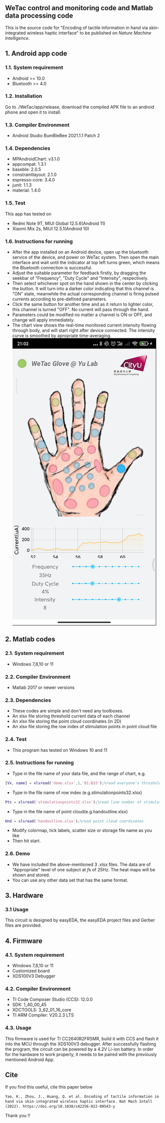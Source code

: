 ## WeTac control and monitoring code and Matlab data processing code
This is the source code for "Encoding of tactile information in hand via skin-integrated wireless haptic interface" to be published on *Nature Machine Intelligence*.

## 1. Android app code
### 1.1. System requirement
* Android >= 10.0
* Bluetooth >= 4.0

### 1.2. Installation
Go to ./WeTac/app/release, download the compiled APK file to an android phone and open it to install.

### 1.3. Compiler Environment
* Android Studio BumBleBee 2021.1.1 Patch 2

### 1.4. Dependencies
* MPAndroidChart: v3.1.0
* appcompat: 1.3.1
* baseble: 2.0.5
* constraintlayout: 2.1.0
* espresso-core: 3.4.0
* junit: 1.1.3
* material: 1.4.0

### 1.5. Test
This app has tested on
* Redmi Note 9T, MIUI Global 12.5.6(Android 11)
* Xiaomi Mix 2s, MIUI 12.5.1(Android 10)

### 1.6. Instructions for running
* After the app installed on an Android device, open up the bluetooth service of the device, and power on WeTac system. Then open the main interface and wait until the indicator at top left turns green, which means the Bluetooth connection is successful.
* Adjust the suitable parameter for feedback firstly, by dragging the seekbar of "Frequency", "Duty Cycle" and "Intensity", respectively.
* Then select whichever spot on the hand shown in the center by clicking the button. It will turn into a darker color indicating that this channel is "ON" state, meanwhile the actual corresponding channel is firing pulsed currents according to pre-defined parameters.
* Click the same button for another time and as it return to lighter color, this channel is turned "OFF". No current will pass through the hand.
* Parameters could be modified no matter a channel is ON or OFF, and change will apply immediately.
* The chart view shows the real-time monitored current intensity flowing through body, and will start right after device connected. The intensity curve is smoothed by apropriate time-averaging.
![File](file.png)

## 2. Matlab codes

### 2.1. System requirement
* Windows 7,8,10 or 11
  

### 2.2. Compiler Environment
* Matlab 2017 or newer versions

### 2.3. Dependencies
* These codes are simple and don't need any toolboxes.
* An xlsx file storing threshold current data of each channel
* An xlsx file storing the point cloud coordinates (in 2D)
* An xlsx file storing the row index of stimulation points in point cloud file

### 2.4. Test
* This program has tested on Windows 10 and 11

### 2.5. Instructions for running
* Type in the file name of your data file, and the range of chart, e.g.
```Matlab
[Vx, name] = xlsread('demo.xlsx',1,'B1:B33');%read everyone's threshold data and their names
```
* Type in the file name of row index (e.g.stimulationpoints32.xlsx)
```Matlab
Pts = xlsread('stimulationpoints32.xlsx');%read line number of stimulation points
```
* Type in the file name of point cloud(e.g.handoutline.xlsx)
```Matlab
Hnd = xlsread('handoutline.xlsx');%read point cloud coordinates
```
* Modify colormap, tick labels, scatter size or storage file name as you like
* Then hit start.

### 2.6. Demo
* We have included the above-mentioned 3 .xlsx files. The data are of "Appropriate" level of one subject at *f*s of 25Hz. The heat maps will be shown and stored.
* You can use any other data set that has the same format.
  
## 3. Hardware
### 3.1 Usage
This circuit is designed by easyEDA, the easyEDA project files and Gerber files are provided.

## 4. Firmware
### 4.1. System requirement
* Windows 7,8,10 or 11
* Customized board
* XDS100V3 Debugger

### 4.2. Compiler Environment
* TI Code Composer Studio (CCS): 12.0.0
* SDK: 1_40_00_45
* XDCTOOLS: 3_62_01_16_core
* TI ARM Compiler: V20.2.3 LTS

### 4.3. Usage
This firmware is used for TI CC2640R2FRSMR, build it with CCS and flash it into the MCU through the XDS100V3 debugger. After successfully flashing the program, the circuit can be powered by a 4.2V Li-ion battery. In order for the hardware to work properly, it needs to be paired with the previously mentioned Android App.

## Cite
If you find this useful, cite this paper below
```
Yao, K., Zhou, J., Huang, Q. et al. Encoding of tactile information in hand via skin-integrated wireless haptic interface. Nat Mach Intell (2022). https://doi.org/10.1038/s42256-022-00543-y
```
Thank you !!
